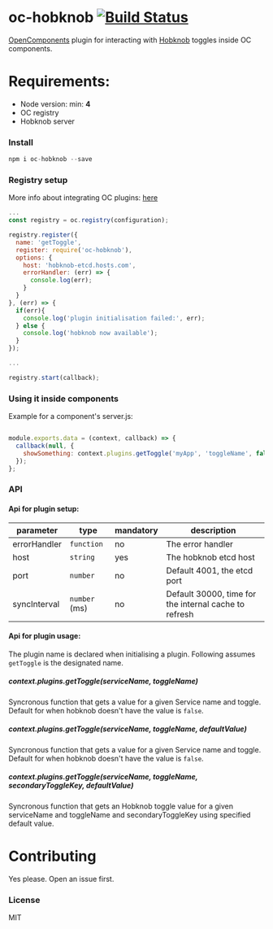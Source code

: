 oc-hobknob [![Build Status](https://secure.travis-ci.org/opencomponents/oc-hobknob.png?branch=master)](http://travis-ci.org/opencomponents/oc-hobknob)
==========

[OpenComponents](https://github.com/opentable/oc) plugin for interacting with [Hobknob](https://github.com/opentable/hobknob) toggles inside OC components.

# Requirements:

* Node version: min: **4**
* OC registry
* Hobknob server

### Install

```js
npm i oc-hobknob --save
```

### Registry setup

More info about integrating OC plugins: [here](https://github.com/opentable/oc/wiki/Registry#plugins)

```js
...
const registry = oc.registry(configuration);

registry.register({
  name: 'getToggle',
  register: require('oc-hobknob'),
  options: {
    host: 'hobknob-etcd.hosts.com',
    errorHandler: (err) => {
      console.log(err);
    }
  }
}, (err) => {
  if(err){
    console.log('plugin initialisation failed:', err);
  } else {
    console.log('hobknob now available');
  }
});

...

registry.start(callback);
```

### Using it inside components

Example for a component's server.js:

```js

module.exports.data = (context, callback) => {
  callback(null, {
    showSomething: context.plugins.getToggle('myApp', 'toggleName', false)
  });
};
```

### API

#### Api for plugin setup:

|parameter|type|mandatory|description|
|---------|----|---------|-----------|
|errorHandler|`function`|no|The error handler|
|host|`string`|yes|The hobknob etcd host|
|port|`number`|no|Default 4001, the etcd port|
|syncInterval|`number` (ms)|no|Default 30000, time for the internal cache to refresh|

#### Api for plugin usage:

The plugin name is declared when initialising a plugin. Following assumes `getToggle` is the designated name.

##### context.plugins.getToggle(serviceName, toggleName)

Syncronous function that gets a value for a given Service name and toggle. Default for when hobknob doesn't have the value is `false`.

##### context.plugins.getToggle(serviceName, toggleName, defaultValue)

Syncronous function that gets a value for a given Service name and toggle. Default for when hobknob doesn't have the value is `false`.

##### context.plugins.getToggle(serviceName, toggleName, secondaryToggleKey, defaultValue)

Syncronous function that gets an Hobknob toggle value for a given serviceName and toggleName and secondaryToggleKey using specified default value. 

# Contributing

Yes please. Open an issue first.

### License

MIT
